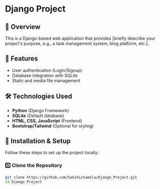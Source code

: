 # Django Project

## 📌 Overview
This is a Django-based web application that provides [briefly describe your project's purpose, e.g., a task management system, blog platform, etc.].

## 🚀 Features
- User authentication (Login/Signup)
- Database integration with SQLite
- Static and media file management

## 🛠️ Technologies Used
- **Python** (Django Framework)
- **SQLite** (Default database)
- **HTML, CSS, JavaScript** (Frontend)
- **Bootstrap/Tailwind** (Optional for styling)

## 🔧 Installation & Setup
Follow these steps to set up the project locally:

### 1️⃣ Clone the Repository
```sh
git clone https://github.com/Sakshichamola/Django_Project.git
cd Django_Project
